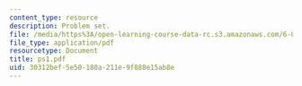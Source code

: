 ```yaml
---
content_type: resource
description: Problem set.
file: /media/https%3A/open-learning-course-data-rc.s3.amazonaws.com/6-895-theory-of-parallel-systems-sma-5509-fall-2003/30312bef5e50180a211e9f888e15ab8e_ps1.pdf
file_type: application/pdf
resourcetype: Document
title: ps1.pdf
uid: 30312bef-5e50-180a-211e-9f888e15ab8e
---
```

